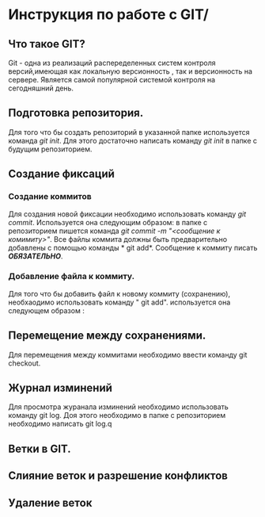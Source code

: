 # Инструкция по работе с GIT/

## Что такое GIT?

Git - одна из реализаций распеределенных систем контроля версий,имеющая как локальную версионность , так и версионность на сервере.
Является самой популярной системой контроля на сегодняшний день.

## Подготовка репозитория.

Для того что бы создать репозиторий в указанной папке используется команда *git init*. Для этого достаточно написать команду *git init* в папке с будущим репозиторием.

## Создание фиксаций

### Создание коммитов

Для создания новой фиксации необходимо использовать команду *git commit*. Используется она следующим образом: в папке с репозиторием пишется команда *git commit -m "<сообщение к комимиту>"*. Все файлы коммита должны быть предварительно добавлены с помощью команды * git add*. Сообщение к коммиту писать ***ОБЯЗАТЕЛЬНО***.

### Добавление файла к коммиту.

Для того что бы добавить файл к новому коммиту (сохранению), необхаодимо использовать команду " git add".
используется она следующем образом :

## Перемещение между сохранениями.

Для перемещения между коммитами необходимо ввести команду git checkout.


## Журнал изминений

Для просмотра журанала изминений необходимо использовать команду git log. Доя этого необходимо в папке с репозиторием необходимо написать git log.q

## Ветки в GIT.

## Слияние веток и разрешение конфликтов

## Удаление веток



